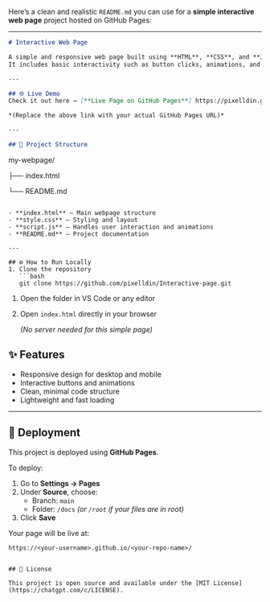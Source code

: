 Here’s a clean and realistic `README.md` you can use for a **simple interactive web page** project hosted on GitHub Pages:

---

```markdown
# Interactive Web Page

A simple and responsive web page built using **HTML**, **CSS**, and **JavaScript**.
It includes basic interactivity such as button clicks, animations, and dynamic content updates.

---

## 🌐 Live Demo
Check it out here → [**Live Page on GitHub Pages**] https://pixelldin.github.io/Interactive-page

*(Replace the above link with your actual GitHub Pages URL)*

---

## 📁 Project Structure

```

my-webpage/

├── index.html

└── README.md

```

- **index.html** – Main webpage structure
- **style.css** – Styling and layout
- **script.js** – Handles user interaction and animations
- **README.md** – Project documentation

---

## ⚙️ How to Run Locally
1. Clone the repository
   ```bash
   git clone https://github.com/pixelldin/Interactive-page.git

```

1. Open the folder in VS Code or any editor
2. Open `index.html` directly in your browser
    
    *(No server needed for this simple page)*
    

## ✨ Features

- Responsive design for desktop and mobile
- Interactive buttons and animations
- Clean, minimal code structure
- Lightweight and fast loading

---

## 🚀 Deployment

This project is deployed using **GitHub Pages**.

To deploy:

1. Go to **Settings → Pages**
2. Under **Source**, choose:
    - Branch: `main`
    - Folder: `/docs` *(or `/root` if your files are in root)*
3. Click **Save**

Your page will be live at:

```
https://<your-username>.github.io/<your-repo-name>/


## 📄 License

This project is open source and available under the [MIT License](https://chatgpt.com/c/LICENSE).